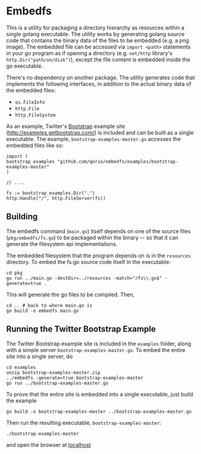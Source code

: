 # Embedfs

This is a utility for packaging a directory hierarchy as resources within a single golang executable. 
The utility works by generating golang source code that contains the binary data of the files to be
embedded (e.g. a png image).  The embedded file can be accessed via `import <path>` statements in
your go program as if opening a directory (e.g. `net/http` library's `http.Dir("path/on/disk")`),
except the file content is embedded inside the go executable.  

There's no dependency on another package.  The utility generates code that implements the following
interfaces, in addition to the actual binary data of the embedded files:

+ `os.FileInfo`
+ `http.File`
+ `http.FileSystem`

As an example, Twitter's [Bootstrap](https://github.com/twbs/bootstrap) example site (http://examples.getbootstrap.com/) 
is included and can be built as a single executable. The example, `bootstrap-examples-master.go` accesses the 
embedded files like so:

    import (
	bootstrap_examples "github.com/qorio/embedfs/examples/bootstrap-examples-master"
    )

    // ....
	
    fs := bootstrap_examples.Dir(".")
    http.Handle("/", http.FileServer(fs))


## Building

The embedfs command (`main.go`) itself depends on one of the source files (`pkg/embedfs/fs.go`) to be
packaged within the binary -- so that it can generate the filesystem api implementations.

The embedded filesystem that the program depends on is in the `resources` directory.
To embed the fs.go source code itself in the executable:

    cd pkg
    go run ../main.go -destDir=../resources -match="/fs\\.go$" -generate=true .

This will generate the go files to be compiled.  Then,

    cd .. # back to where main.go is
    go build -o embedfs main.go


## Running the Twitter Bootstrap Example

The Twitter Bootstrap example site is included in the `examples` folder, along with a simple server
`bootstrap-examples-master.go`.  To embed the entire site into a single server, do

    cd examples
    unzip bootstrap-examples-master.zip
    ../embedfs -generate=true bootstrap-examples-master
    go run ../bootstrap-examples-master.go

To prove that the entire site is embedded into a single executable, just build the example

    go build -o bootstrap-examples-master ../bootstrap-examples-master.go

Then run the resulting executable, `bootstrap-examples-master`:

    ./bootstrap-examples-master

and open the browser at [localhost](http://localhost:7777)
